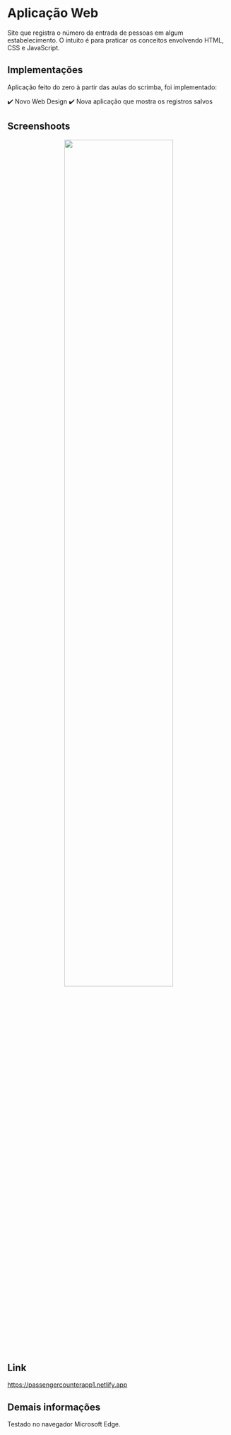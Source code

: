 # Aplicação Web

Site que registra o número da entrada de pessoas em algum estabelecimento.
O intuito é para praticar os conceitos envolvendo HTML, CSS e JavaScript.

## Implementações

Aplicação feito do zero à partir das aulas do scrimba, foi implementado:

:heavy_check_mark: Novo Web Design
:heavy_check_mark: Nova aplicação que mostra os registros salvos

## Screenshoots

<p align="center">
<img width="70%" src="https://user-images.githubusercontent.com/74694976/143509244-25fbec3f-a151-46f6-bcbb-8a728a142760.JPG">
</p>

## Link

https://passengercounterapp1.netlify.app

## Demais informações

Testado no navegador Microsoft Edge.
